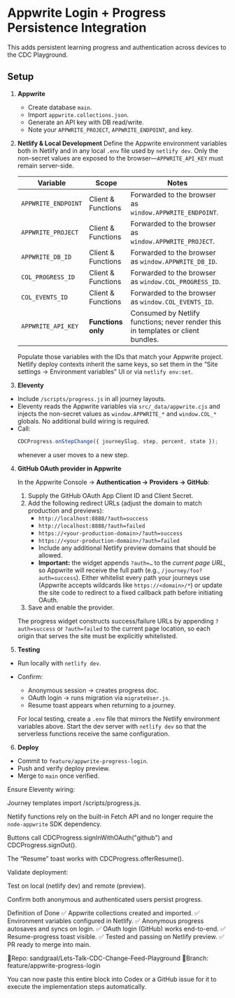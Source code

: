 # Appwrite Login + Progress Persistence Integration

This adds persistent learning progress and authentication across devices to the CDC Playground.

## Setup

1. **Appwrite**

   - Create database `main`.
   - Import `appwrite.collections.json`.
   - Generate an API key with DB read/write.
   - Note your `APPWRITE_PROJECT`, `APPWRITE_ENDPOINT`, and key.

2. **Netlify & Local Development**
   Define the Appwrite environment variables both in Netlify and in any local `.env` file used by `netlify dev`. Only the non-secret values are exposed to the browser—`APPWRITE_API_KEY` must remain server-side.

   | Variable | Scope | Notes |
   | --- | --- | --- |
   | `APPWRITE_ENDPOINT` | Client & Functions | Forwarded to the browser as `window.APPWRITE_ENDPOINT`. |
   | `APPWRITE_PROJECT` | Client & Functions | Forwarded to the browser as `window.APPWRITE_PROJECT`. |
   | `APPWRITE_DB_ID` | Client & Functions | Forwarded to the browser as `window.APPWRITE_DB_ID`. |
   | `COL_PROGRESS_ID` | Client & Functions | Forwarded to the browser as `window.COL_PROGRESS_ID`. |
   | `COL_EVENTS_ID` | Client & Functions | Forwarded to the browser as `window.COL_EVENTS_ID`. |
   | `APPWRITE_API_KEY` | **Functions only** | Consumed by Netlify functions; never render this in templates or client bundles. |

   Populate those variables with the IDs that match your Appwrite project. Netlify deploy contexts inherit the same keys, so set them in the “Site settings → Environment variables” UI or via `netlify env:set`.

3. **Eleventy**

- Include `/scripts/progress.js` in all journey layouts.
- Eleventy reads the Appwrite variables via `src/_data/appwrite.cjs` and injects the non-secret values as `window.APPWRITE_*` and `window.COL_*` globals. No additional build wiring is required.
- Call:
  ```js
  CDCProgress.onStepChange({ journeySlug, step, percent, state });
  ```
  whenever a user moves to a new step.

4. **GitHub OAuth provider in Appwrite**

   In the Appwrite Console → **Authentication → Providers → GitHub**:

   1. Supply the GitHub OAuth App Client ID and Client Secret.
   2. Add the following redirect URLs (adjust the domain to match production and previews):
      - `http://localhost:8888/?auth=success`
      - `http://localhost:8888/?auth=failed`
      - `https://<your-production-domain>/?auth=success`
      - `https://<your-production-domain>/?auth=failed`
      - Include any additional Netlify preview domains that should be allowed.
      - **Important:** the widget appends `?auth=…` to the *current page URL*, so Appwrite will receive the full path (e.g., `/journey/foo?auth=success`). Either whitelist every path your journeys use (Appwrite accepts wildcards like `https://<domain>/*`) or update the site code to redirect to a fixed callback path before initiating OAuth.
   3. Save and enable the provider.

   The progress widget constructs success/failure URLs by appending `?auth=success` or `?auth=failed` to the current page location, so each origin that serves the site must be explicitly whitelisted.

5. **Testing**

- Run locally with `netlify dev`.
- Confirm:
  - Anonymous session → creates progress doc.
  - OAuth login → runs migration via `migrateUser.js`.
  - Resume toast appears when returning to a journey.

  For local testing, create a `.env` file that mirrors the Netlify environment variables above. Start the dev server with `netlify dev` so that the serverless functions receive the same configuration.

6. **Deploy**

- Commit to `feature/appwrite-progress-login`.
- Push and verify deploy preview.
- Merge to `main` once verified.

Ensure Eleventy wiring:

Journey templates import /scripts/progress.js.

Netlify functions rely on the built-in Fetch API and no longer require the `node-appwrite` SDK dependency.

Buttons call CDCProgress.signInWithOAuth("github") and CDCProgress.signOut().

The “Resume” toast works with CDCProgress.offerResume().

Validate deployment:

Test on local (netlify dev) and remote (preview).

Confirm both anonymous and authenticated users persist progress.

Definition of Done
✅ Appwrite collections created and imported.
✅ Environment variables configured in Netlify.
✅ Anonymous progress autosaves and syncs on login.
✅ OAuth login (GitHub) works end-to-end.
✅ Resume-progress toast visible.
✅ Tested and passing on Netlify preview.
✅ PR ready to merge into main.

📍Repo: sandgraal/Lets-Talk-CDC-Change-Feed-Playground
📍Branch: feature/appwrite-progress-login

You can now paste this entire block into Codex or a GitHub issue for it to execute the implementation steps automatically.

